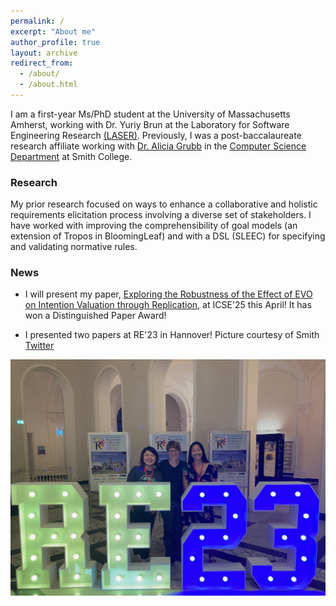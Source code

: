 ```yaml
---
permalink: /
excerpt: "About me"
author_profile: true
layout: archive
redirect_from: 
  - /about/
  - /about.html
---
```


I am a first-year Ms/PhD student at the University of Massachusetts Amherst, working with Dr. Yuriy Brun at the Laboratory for Software Engineering Research [(LASER)](https://laser.cs.umass.edu/). Previously, I was a post-baccalaureate research affiliate working with [Dr. Alicia Grubb](https://amgrubb.github.io/) in the [Computer Science Department](http://cs.smith.edu/) at Smith College.  

### Research 

My prior research focused on ways to enhance a collaborative and holistic requirements elicitation process involving a diverse set of stakeholders. I have worked with improving the comprehensibility of goal models (an extension of Tropos in BloomingLeaf) and with a DSL (SLEEC) for specifying and validating normative rules.

### News

- I will present my paper, [Exploring the Robustness of the Effect of EVO on Intention Valuation through Replication](https://yesugenb.github.io/icse25-paper.pdf), at ICSE'25 this April! It has won a Distinguished Paper Award!
 
- I presented two papers at RE'23 in Hannover! Picture courtesy of Smith [Twitter](https://twitter.com/smithcollege/status/1717164135874429187/photo/1)
 
[<img src="images/re-2023.png"  width="600" >](https://twitter.com/smithcollege/status/1717164135874429187/photo/1)
